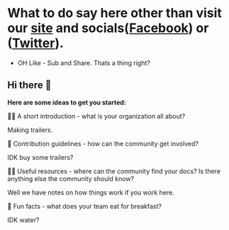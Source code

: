 # What to do say here other than visit our [site](https://www.karavantrailers.com/) and socials([Facebook](https://www.facebook.com/KaravanTrailers)) or ([Twitter](https://twitter.com/KaravanTrailers)).
 + OH Like - Sub and Share. Thats a thing right?
 
 ## Hi there 👋



**Here are some ideas to get you started:**

🙋‍♀️ A short introduction - what is your organization all about?

Making trailers.

🌈 Contribution guidelines - how can the community get involved?

IDK buy some trailers?

👩‍💻 Useful resources - where can the community find your docs? Is there anything else the community should know?

Well we have notes on how things work if you work here.

🍿 Fun facts - what does your team eat for breakfast?

IDK water?
